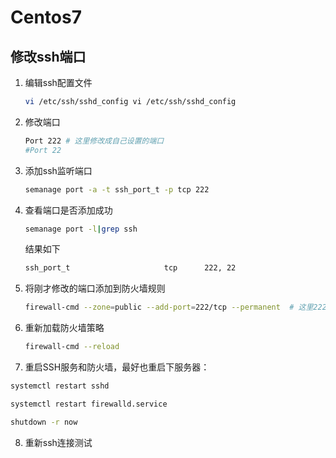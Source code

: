# Centos7

## 修改ssh端口

1. 编辑ssh配置文件

   ```sh
   vi /etc/ssh/sshd_config vi /etc/ssh/sshd_config 
   ```

2. 修改端口

   ```sh
   Port 222 # 这里修改成自己设置的端口
   #Port 22
   ```

3. 添加ssh监听端口

   ```sh
   semanage port -a -t ssh_port_t -p tcp 222
   ```

4. 查看端口是否添加成功

   ```sh
   semanage port -l|grep ssh
   ```

   结果如下

   ```sh
   ssh_port_t                     tcp      222, 22
   ```

5. 将刚才修改的端口添加到防火墙规则

   ```sh
   firewall-cmd --zone=public --add-port=222/tcp --permanent  # 这里222修改成自己设置的端口
   ```

6. 重新加载防火墙策略

   ```sh
   firewall-cmd --reload
   ```

7. 重启SSH服务和防火墙，最好也重启下服务器：

  ```sh
  systemctl restart sshd
  
  systemctl restart firewalld.service
  
  shutdown -r now
  ```

8. 重新ssh连接测试
